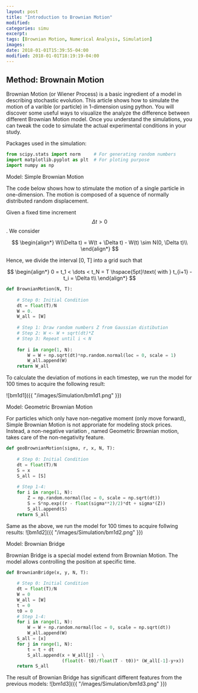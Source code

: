 ```yaml
---
layout: post
title: "Introduction to Brownian Motion"
modified:
categories: simu
excerpt:
tags: [Brownian Motion, Numerical Analysis, Simulation]
images:
date: 2018-01-01T15:39:55-04:00
modified: 2018-01-01T18:19:19-04:00
---
```


## Method: Brownain Motion

Brownian Motion (or Wiener Process) is a basic ingredient of a model in describing stochastic evolution. This article shows how to simulate the motion of a varible (or particle) in 1-dimension using python. You will discover some useful ways to visualize the analyze the difference between different Brownian Motion model. Once you understand the simulations, you can tweak the code to simulate the actual experimental conditions in your study.

Packages used in the simulation:
```python
from scipy.stats import norm     # For generating random numbers
import matplotlib.pyplot as plt  # For ploting purpose
import numpy as np
```

Model: Simple Brownian Motion

The code below shows how to stimulate the motion of a single particle in one-dimension. The motion is composed of a squence of normally distributed random displacement.

Given a fixed time increment $$\Delta t > 0$$. We consider<br />

$$
    \begin{align*}
        W(\Delta t) = W(t + \Delta t) - W(t) \sim N(0, \Delta t)\\
    \end{align*}
$$

Hence, we divide the interval [0, T] into a grid such that <br />

$$
    \begin{align*}
        0 = t_1 < \dots < t_N = T \hspace{5pt}\text{   with    } t_{i+1} - t_i = \Delta t\\
    \end{align*}
$$

```python
def BrownianMotion(N, T):
    
    # Step 0: Initial Condition
    dt = float(T)/N
    W = 0.
    W_all = [W]
    
    # Step 1: Draw random numbers Z from Gaussian distibution
    # Step 2: W <- W + sqrt(dt)*Z
    # Step 3: Repeat until i < N
    
    for i in range(1, N):
        W = W + np.sqrt(dt)*np.random.normal(loc = 0, scale = 1)
        W_all.append(W)
    return W_all
```

To calculate the deviation of motions in each timestep, we run the model for 100 times to acquire the following result:

![bm1d1]({{ "/images/Simulation/bm1d1.png" }})

Model: Geometric Brownian Motion

For particles which only have non-negative moment (only move forward), Simple Brownian Motion is not approriate for modeling stock prices. Instead, a non-negative variation , named Geometric Brownian motion,  takes care of the non-negativity feature.

```python
def geoBrownianMotion(sigma, r, x, N, T):
    
    # Step 0: Initial Condition
    dt = float(T)/N
    S = x
    S_all = [S]
    
    # Step 1-4:
    for i in range(1, N):
        Z = np.random.normal(loc = 0, scale = np.sqrt(dt))
        S = S*np.exp((r - float(sigma**2)/2)*dt + sigma*(Z))
        S_all.append(S)
    return S_all
```
Same as the above, we run the model for 100 times to acquire follwing results:
![bm1d2]({{ "/images/Simulation/bm1d2.png" }})

Model: Brownian Bridge

Brownian Bridge is a special model extend from Brownian Motion. The model allows controlling the position at specific time.

```python
def BrownianBridge(x, y, N, T):
    
    # Step 0: Initial Condition
    dt = float(T)/N
    W = 0
    W_all = [W]
    t = 0
    t0 = 0
    # Step 1-4:
    for i in range(1, N):
        W = W + np.random.normal(loc = 0, scale = np.sqrt(dt))
        W_all.append(W)
    S_all = [x]
    for j in range(1, N):
        t = t + dt
        S_all.append(x + W_all[j] - \
                     (float(t- t0)/float(T - t0))* (W_all[-1]-y+x))
    return S_all
```
The result of Brownian Bridge has significant different features from the previous models:
![bm1d3]({{ "/images/Simulation/bm1d3.png" }})